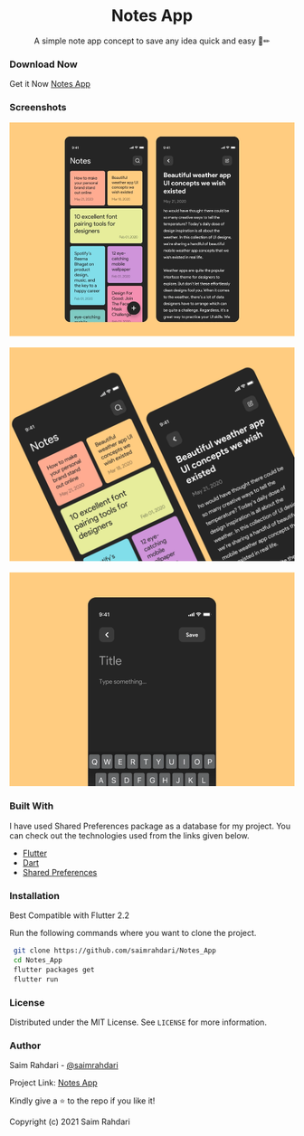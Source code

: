   <h1 align="center">Notes App</h1>

  <p align="center">
    A simple note app concept to save any idea quick and easy 📝✏
    <br />
  
### Download Now
Get it Now [Notes App](https://drive.google.com/file/d/19oA3wcvMoJdqyjd58wnUWIwnQI_h-_u2/view?usp=sharing)
  
### Screenshots
![](assets/images/1.png)
</br>
</br>
![](assets/images/2.png)
</br>
</br>
![](assets/images/3.png)


### Built With

I have used Shared Preferences package as a database for my project. You can check out the technologies used from the links given below.
* [Flutter](https://flutter.dev/)
* [Dart](https://dart.dev/)
* [Shared Preferences](https://pub.dev/packages/shared_preferences)


### Installation

Best Compatible with Flutter 2.2

Run the following commands where you want to clone the project.
   ```sh
    git clone https://github.com/saimrahdari/Notes_App
    cd Notes_App
    flutter packages get
    flutter run
   ```
  
### License

Distributed under the MIT License. See `LICENSE` for more information.

### Author

Saim Rahdari - [@saimrahdari](https://twitter.com/saimrahdari)

Project Link: [Notes App](https://github.com/saimrahdari/Notes_App)

Kindly give a ⭐ to the repo if you like it!

Copyright (c) 2021 Saim Rahdari
